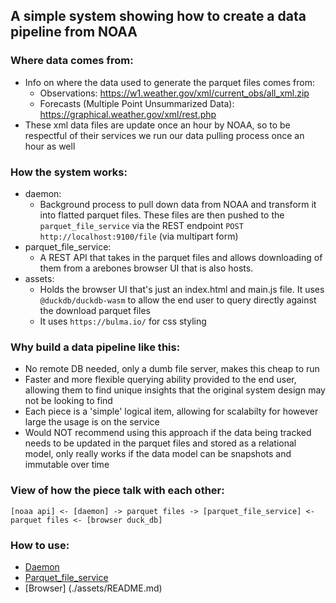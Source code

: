 ## A simple system showing how to create a data pipeline from NOAA

### Where data comes from:
- Info on where the data used to generate the parquet files comes from:
    - Observations: https://w1.weather.gov/xml/current_obs/all_xml.zip
    - Forecasts (Multiple Point Unsummarized Data): https://graphical.weather.gov/xml/rest.php
- These xml data files are update once an hour by NOAA, so to be respectful of their services we run our data pulling process once an hour as well

### How the system works:
- daemon:
    - Background process to pull down data from NOAA and transform it into flatted parquet files. These files are then pushed to the `parquet_file_service` via the REST endpoint `POST http://localhost:9100/file` (via multipart form)
- parquet_file_service:
    - A REST API that takes in the parquet files and allows downloading of them from a arebones browser UI that is also hosts.
- assets:
    - Holds the browser UI that's just an index.html and main.js file. It uses `@duckdb/duckdb-wasm` to allow the end user to query directly against the download parquet files
    - It uses `https://bulma.io/` for css styling

### Why build a data pipeline like this:
- No remote DB needed, only a dumb file server, makes this cheap to run
- Faster and more flexible querying ability provided to the end user, allowing them to find unique insights that the original system design may not be looking to find
- Each piece is a 'simple' logical item, allowing for scalabilty for however large the usage is on the service
- Would NOT recommend using this approach if the data being tracked needs to be updated in the parquet files and stored as a relational model, only really works if the data model can be snapshots and immutable over time


### View of how the piece talk with each other: 
```
[noaa api] <- [daemon] -> parquet files -> [parquet_file_service] <- parquet files <- [browser duck_db]
```

### How to use:
- [Daemon](./daemon/README.md)
- [Parquet_file_service](./parquet_file_service/README.md)
- [Browser] (./assets/README.md)